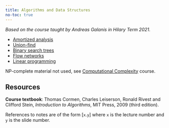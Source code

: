 ```yaml
---
title: Algorithms and Data Structures
no-toc: true
---
```


*Based on the course taught by Andreas Galanis in Hilary Term 2021.*

* [Amortized analysis](notes/amortized.md)
* [Union-find](notes/uf.md)
* [Binary search trees](notes/bst.md)
* [Flow networks](notes/flownet.md)
* [Linear programming](notes/lp.md)

NP-complete material not used, see
[Computational Complexity](../complexity/index.md) course.

## Resources

**Course textbook**: Thomas Cormen, Charles Leiserson, Ronald Rivest and
Clifford Stein, *Introduction to Algorithms*, MIT Press, 2009 (third edition).

References to notes are of the form [`x`.`y`] where `x` is the lecture number
and `y` is the slide number.
